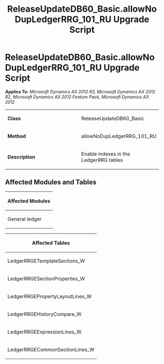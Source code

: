 ﻿---
title: ReleaseUpdateDB60_Basic.allowNoDupLedgerRRG_101_RU Upgrade Script
TOCTitle: ReleaseUpdateDB60_Basic.allowNoDupLedgerRRG_101_RU Upgrade Script
ms:assetid: b06c9db2-b86e-08e2-1701-ae3954c827bd
ms:mtpsurl: https://msdn.microsoft.com/en-us/library/JJ686607(v=AX.60)
ms:contentKeyID: 49710561
ms.date: 05/18/2015
mtps_version: v=AX.60
---

# ReleaseUpdateDB60\_Basic.allowNoDupLedgerRRG\_101\_RU Upgrade Script 


_**Applies To:** Microsoft Dynamics AX 2012 R3, Microsoft Dynamics AX 2012 R2, Microsoft Dynamics AX 2012 Feature Pack, Microsoft Dynamics AX 2012_

<table>
<colgroup>
<col style="width: 50%" />
<col style="width: 50%" />
</colgroup>
<tbody>
<tr class="odd">
<td><p><strong>Class</strong></p></td>
<td><p>ReleaseUpdateDB60_Basic</p></td>
</tr>
<tr class="even">
<td><p><strong>Method</strong></p></td>
<td><p>allowNoDupLedgerRRG_101_RU</p></td>
</tr>
<tr class="odd">
<td><p><strong>Description</strong></p></td>
<td><p>Enable indexes in the LedgerRRG tables</p></td>
</tr>
</tbody>
</table>


## Affected Modules and Tables

<table>
<colgroup>
<col style="width: 100%" />
</colgroup>
<thead>
<tr class="header">
<th><p>Affected Modules</p></th>
</tr>
</thead>
<tbody>
<tr class="odd">
<td><p>General ledger</p></td>
</tr>
</tbody>
</table>


<table>
<colgroup>
<col style="width: 100%" />
</colgroup>
<thead>
<tr class="header">
<th><p>Affected Tables</p></th>
</tr>
</thead>
<tbody>
<tr class="odd">
<td><p>LedgerRRGETemplateSections_W</p></td>
</tr>
<tr class="even">
<td><p>LedgerRRGESectionProperties_W</p></td>
</tr>
<tr class="odd">
<td><p>LedgerRRGEPropertyLayoutLines_W</p></td>
</tr>
<tr class="even">
<td><p>LedgerRRGEHistoryCompare_W</p></td>
</tr>
<tr class="odd">
<td><p>LedgerRRGEExpressionLines_W</p></td>
</tr>
<tr class="even">
<td><p>LedgerRRGECommonSectionLines_W</p></td>
</tr>
</tbody>
</table>

  



